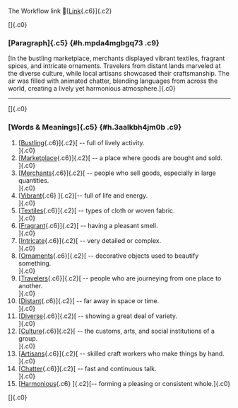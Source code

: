 The Workflow link
👏[[Link](https://www.google.com/url?q=http://www.google.com&sa=D&source=editors&ust=1757658305264122&usg=AOvVaw0FH150rF14JIsIfv-n81iP){.c6}]{.c2}

[]{.c0}

### [Paragraph]{.c5} {#h.mpda4mgbgq73 .c9}

[In the bustling marketplace, merchants displayed vibrant textiles,
fragrant spices, and intricate ornaments. Travelers from distant lands
marveled at the diverse culture, while local artisans showcased their
craftsmanship. The air was filled with animated chatter, blending
languages from across the world, creating a lively yet harmonious
atmosphere.]{.c0}

------------------------------------------------------------------------

[]{.c0}

### [Words & Meanings]{.c5} {#h.3aalkbh4jm0b .c9}

1.  [[Bustling](https://www.google.com/url?q=http://www.google.com&sa=D&source=editors&ust=1757658305264748&usg=AOvVaw2MeVxKhb2U4LaCuVrNMf2I){.c6}]{.c2}[ --
    full of lively activity.\
    ]{.c0}
2.  [[Marketplace](https://www.google.com/url?q=http://www.google.com&sa=D&source=editors&ust=1757658305264884&usg=AOvVaw3KRN5qYTIjrxARTx-pbZEk){.c6}]{.c2}[ --
    a place where goods are bought and sold.\
    ]{.c0}
3.  [[Merchants](https://www.google.com/url?q=http://www.google.com&sa=D&source=editors&ust=1757658305264998&usg=AOvVaw1PhgAFfCgqZV7yqBj2tymA){.c6}]{.c2}[ --
    people who sell goods, especially in large quantities.\
    ]{.c0}
4.  [[Vibrant](https://www.google.com/url?q=http://www.google.com&sa=D&source=editors&ust=1757658305265119&usg=AOvVaw1D2rFrZQoTZgeHggXc2Djg){.c6}
    ]{.c2}[-- full of life and energy.\
    ]{.c0}
5.  [[Textiles](https://www.google.com/url?q=http://www.google.com&sa=D&source=editors&ust=1757658305265211&usg=AOvVaw0-cFeWfnqQkHoqpLE9Icfy){.c6}]{.c2}[ --
    types of cloth or woven fabric.\
    ]{.c0}
6.  [[Fragrant](https://www.google.com/url?q=http://www.google.com&sa=D&source=editors&ust=1757658305265310&usg=AOvVaw03X4U-i4Cg2sve2Ekm98Z0){.c6}]{.c2}[ --
    having a pleasant smell.\
    ]{.c0}
7.  [[Intricate](https://www.google.com/url?q=http://www.google.com&sa=D&source=editors&ust=1757658305265403&usg=AOvVaw0PRuWpRQpQ8U7CLamvWOfd){.c6}]{.c2}[ --
    very detailed or complex.\
    ]{.c0}
8.  [[Ornaments](https://www.google.com/url?q=http://www.google.com&sa=D&source=editors&ust=1757658305265496&usg=AOvVaw2RaoS86CFFS6eP78zIqVET){.c6}]{.c2}[ --
    decorative objects used to beautify something.\
    ]{.c0}
9.  [[Travelers](https://www.google.com/url?q=http://www.google.com&sa=D&source=editors&ust=1757658305265608&usg=AOvVaw00aW-vLcKs5PsGYG-OQKBn){.c6}]{.c2}[ --
    people who are journeying from one place to another.\
    ]{.c0}
10. [[Distant](https://www.google.com/url?q=http://www.google.com&sa=D&source=editors&ust=1757658305265734&usg=AOvVaw0GQ3p0x5DJXIKWDWw7Pkls){.c6}]{.c2}[ --
    far away in space or time.\
    ]{.c0}
11. [[Diverse](https://www.google.com/url?q=http://www.google.com&sa=D&source=editors&ust=1757658305265829&usg=AOvVaw3gL5pmnxpXmIyab4fGkilb){.c6}]{.c2}[ --
    showing a great deal of variety.\
    ]{.c0}
12. [[Culture](https://www.google.com/url?q=http://www.google.com&sa=D&source=editors&ust=1757658305265928&usg=AOvVaw3IuOzvIzADZhRmvI8zPaQ8){.c6}]{.c2}[ --
    the customs, arts, and social institutions of a group.\
    ]{.c0}
13. [[Artisans](https://www.google.com/url?q=http://www.google.com&sa=D&source=editors&ust=1757658305266049&usg=AOvVaw1xajJpIaXDhxRASXT91aL-){.c6}]{.c2}[ --
    skilled craft workers who make things by hand.\
    ]{.c0}
14. [[Chatter](https://www.google.com/url?q=http://www.google.com&sa=D&source=editors&ust=1757658305266162&usg=AOvVaw2ySYAeHHfyKNLm0kw8wcdB){.c6}]{.c2}[ --
    fast and continuous talk.\
    ]{.c0}
15. [[Harmonious](https://www.google.com/url?q=http://www.google.com&sa=D&source=editors&ust=1757658305266255&usg=AOvVaw1mEOnJPXAELIC7ukamlg7r){.c6}
    ]{.c2}[-- forming a pleasing or consistent whole.]{.c0}

[]{.c0}
